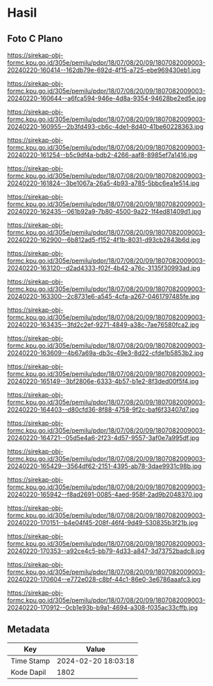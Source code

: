 # Hasil

## Foto C Plano

https://sirekap-obj-formc.kpu.go.id/305e/pemilu/pdpr/18/07/08/20/09/1807082009003-20240220-160414--162db79e-692d-4f15-a725-ebe969430eb1.jpg

https://sirekap-obj-formc.kpu.go.id/305e/pemilu/pdpr/18/07/08/20/09/1807082009003-20240220-160644--a6fca594-946e-4d8a-9354-94628be2ed5e.jpg

https://sirekap-obj-formc.kpu.go.id/305e/pemilu/pdpr/18/07/08/20/09/1807082009003-20240220-160955--2b3fd493-cb6c-4de1-8d40-41be60228363.jpg

https://sirekap-obj-formc.kpu.go.id/305e/pemilu/pdpr/18/07/08/20/09/1807082009003-20240220-161254--b5c9df4a-bdb2-4266-aaf8-8985ef7a1416.jpg

https://sirekap-obj-formc.kpu.go.id/305e/pemilu/pdpr/18/07/08/20/09/1807082009003-20240220-161824--3be1067a-26a5-4b93-a785-5bbc6ea1e514.jpg

https://sirekap-obj-formc.kpu.go.id/305e/pemilu/pdpr/18/07/08/20/09/1807082009003-20240220-162435--061b92a9-7b80-4500-9a22-1f4ed81409d1.jpg

https://sirekap-obj-formc.kpu.go.id/305e/pemilu/pdpr/18/07/08/20/09/1807082009003-20240220-162900--6b812ad5-f152-4f1b-8031-d93cb2843b6d.jpg

https://sirekap-obj-formc.kpu.go.id/305e/pemilu/pdpr/18/07/08/20/09/1807082009003-20240220-163120--d2ad4333-f02f-4b42-a76c-3135f30993ad.jpg

https://sirekap-obj-formc.kpu.go.id/305e/pemilu/pdpr/18/07/08/20/09/1807082009003-20240220-163300--2c8731e6-a545-4cfa-a267-0461797485fe.jpg

https://sirekap-obj-formc.kpu.go.id/305e/pemilu/pdpr/18/07/08/20/09/1807082009003-20240220-163435--3fd2c2ef-9271-4849-a38c-7ae76580fca2.jpg

https://sirekap-obj-formc.kpu.go.id/305e/pemilu/pdpr/18/07/08/20/09/1807082009003-20240220-163609--4b67a69a-db3c-49e3-8d22-cfde1b5853b2.jpg

https://sirekap-obj-formc.kpu.go.id/305e/pemilu/pdpr/18/07/08/20/09/1807082009003-20240220-165149--3bf2806e-6333-4b57-b1e2-8f3ded00f5f4.jpg

https://sirekap-obj-formc.kpu.go.id/305e/pemilu/pdpr/18/07/08/20/09/1807082009003-20240220-164403--d80cfd36-8f88-4758-9f2c-baf6f33407d7.jpg

https://sirekap-obj-formc.kpu.go.id/305e/pemilu/pdpr/18/07/08/20/09/1807082009003-20240220-164721--05d5e4a6-2f23-4d57-9557-3af0e7a995df.jpg

https://sirekap-obj-formc.kpu.go.id/305e/pemilu/pdpr/18/07/08/20/09/1807082009003-20240220-165429--3564df62-2151-4395-ab78-3dae9931c98b.jpg

https://sirekap-obj-formc.kpu.go.id/305e/pemilu/pdpr/18/07/08/20/09/1807082009003-20240220-165942--f8ad2691-0085-4aed-958f-2ad9b2048370.jpg

https://sirekap-obj-formc.kpu.go.id/305e/pemilu/pdpr/18/07/08/20/09/1807082009003-20240220-170151--b4e04f45-208f-46f4-9d49-530835b3f21b.jpg

https://sirekap-obj-formc.kpu.go.id/305e/pemilu/pdpr/18/07/08/20/09/1807082009003-20240220-170353--a92ce4c5-bb79-4d33-a847-3d73752badc8.jpg

https://sirekap-obj-formc.kpu.go.id/305e/pemilu/pdpr/18/07/08/20/09/1807082009003-20240220-170604--e772e028-c8bf-44c1-86e0-3e6786aaafc3.jpg

https://sirekap-obj-formc.kpu.go.id/305e/pemilu/pdpr/18/07/08/20/09/1807082009003-20240220-170912--0cb1e93b-b9a1-4694-a308-f035ac33cffb.jpg


## Metadata

| Key        | Value               |
| ---------- | ------------------- |
| Time Stamp | 2024-02-20 18:03:18 |
| Kode Dapil | 1802                |



